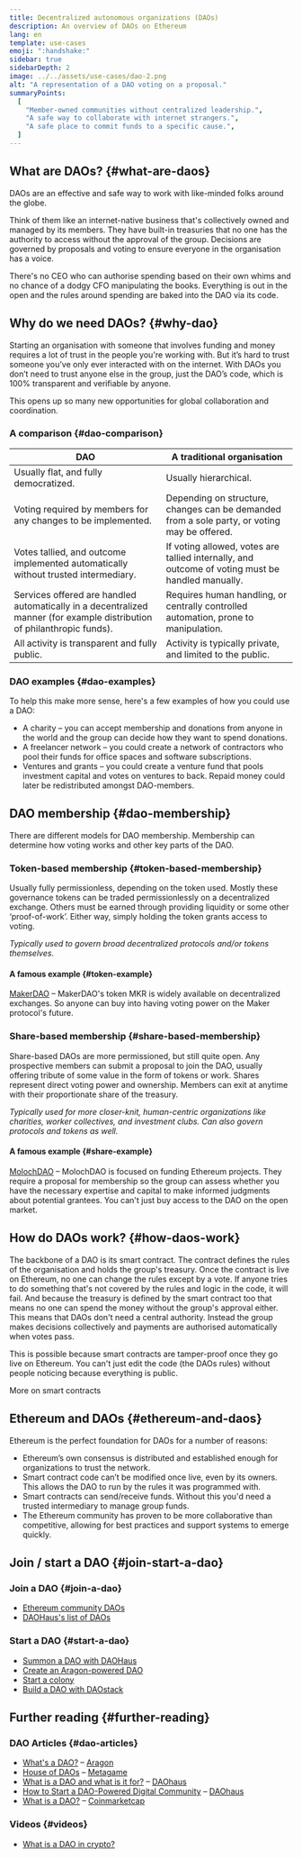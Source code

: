 ```yaml
---
title: Decentralized autonomous organizations (DAOs)
description: An overview of DAOs on Ethereum
lang: en
template: use-cases
emoji: ":handshake:"
sidebar: true
sidebarDepth: 2
image: ../../assets/use-cases/dao-2.png
alt: "A representation of a DAO voting on a proposal."
summaryPoints:
  [
    "Member-owned communities without centralized leadership.",
    "A safe way to collaborate with internet strangers.",
    "A safe place to commit funds to a specific cause.",
  ]
---
```


## What are DAOs? {#what-are-daos}

DAOs are an effective and safe way to work with like-minded folks around the globe.

Think of them like an internet-native business that's collectively owned and managed by its members. They have built-in treasuries that no one has the authority to access without the approval of the group. Decisions are governed by proposals and voting to ensure everyone in the organisation has a voice.

There's no CEO who can authorise spending based on their own whims and no chance of a dodgy CFO manipulating the books. Everything is out in the open and the rules around spending are baked into the DAO via its code.

## Why do we need DAOs? {#why-dao}

Starting an organisation with someone that involves funding and money requires a lot of trust in the people you're working with. But it’s hard to trust someone you’ve only ever interacted with on the internet. With DAOs you don’t need to trust anyone else in the group, just the DAO’s code, which is 100% transparent and verifiable by anyone.

This opens up so many new opportunities for global collaboration and coordination.

### A comparison {#dao-comparison}

| DAO                                                                                                                     | A traditional organisation                                                                       |
| ----------------------------------------------------------------------------------------------------------------------- | ------------------------------------------------------------------------------------------------ |
| Usually flat, and fully democratized.                                                                                   | Usually hierarchical.                                                                            |
| Voting required by members for any changes to be implemented.                                                           | Depending on structure, changes can be demanded from a sole party, or voting may be offered.     |
| Votes tallied, and outcome implemented automatically without trusted intermediary.                                      | If voting allowed, votes are tallied internally, and outcome of voting must be handled manually. |
| Services offered are handled automatically in a decentralized manner (for example distribution of philanthropic funds). | Requires human handling, or centrally controlled automation, prone to manipulation.              |
| All activity is transparent and fully public.                                                                           | Activity is typically private, and limited to the public.                                        |

### DAO examples {#dao-examples}

To help this make more sense, here's a few examples of how you could use a DAO:

- A charity – you can accept membership and donations from anyone in the world and the group can decide how they want to spend donations.
- A freelancer network – you could create a network of contractors who pool their funds for office spaces and software subscriptions.
- Ventures and grants – you could create a venture fund that pools investment capital and votes on ventures to back. Repaid money could later be redistributed amongst DAO-members.

## DAO membership {#dao-membership}

There are different models for DAO membership. Membership can determine how voting works and other key parts of the DAO.

### Token-based membership {#token-based-membership}

Usually fully permissionless, depending on the token used. Mostly these governance tokens can be traded permissionlessly on a decentralized exchange. Others must be earned through providing liquidity or some other ‘proof-of-work’. Either way, simply holding the token grants access to voting.

_Typically used to govern broad decentralized protocols and/or tokens themselves._

#### A famous example {#token-example}

[MakerDAO](https://makerdao.com) – MakerDAO's token MKR is widely available on decentralized exchanges. So anyone can buy into having voting power on the Maker protocol's future.

### Share-based membership {#share-based-membership}

Share-based DAOs are more permissioned, but still quite open. Any prospective members can submit a proposal to join the DAO, usually offering tribute of some value in the form of tokens or work. Shares represent direct voting power and ownership. Members can exit at anytime with their proportionate share of the treasury.

_Typically used for more closer-knit, human-centric organizations like charities, worker collectives, and investment clubs. Can also govern protocols and tokens as well._

#### A famous example {#share-example}

[MolochDAO](http://molochdao.com/) – MolochDAO is focused on funding Ethereum projects. They require a proposal for membership so the group can assess whether you have the necessary expertise and capital to make informed judgments about potential grantees. You can't just buy access to the DAO on the open market.

## How do DAOs work? {#how-daos-work}

The backbone of a DAO is its smart contract. The contract defines the rules of the organisation and holds the group's treasury. Once the contract is live on Ethereum, no one can change the rules except by a vote. If anyone tries to do something that's not covered by the rules and logic in the code, it will fail. And because the treasury is defined by the smart contract too that means no one can spend the money without the group's approval either. This means that DAOs don't need a central authority. Instead the group makes decisions collectively and payments are authorised automatically when votes pass.

This is possible because smart contracts are tamper-proof once they go live on Ethereum. You can't just edit the code (the DAOs rules) without people noticing because everything is public.

<DocLink to="/developers/docs/smart-contracts/">
  More on smart contracts
</DocLink>

## Ethereum and DAOs {#ethereum-and-daos}

Ethereum is the perfect foundation for DAOs for a number of reasons:

- Ethereum’s own consensus is distributed and established enough for organizations to trust the network.
- Smart contract code can’t be modified once live, even by its owners. This allows the DAO to run by the rules it was programmed with.
- Smart contracts can send/receive funds. Without this you'd need a trusted intermediary to manage group funds.
- The Ethereum community has proven to be more collaborative than competitive, allowing for best practices and support systems to emerge quickly.

## Join / start a DAO {#join-start-a-dao}

### Join a DAO {#join-a-dao}

- [Ethereum community DAOs](/community/#decentralized-autonomous-organizations-daos/community/#decentralized-autonomous-organizations-daos)
- [DAOHaus's list of DAOs](https://app.daohaus.club/explore)

### Start a DAO {#start-a-dao}

- [Summon a DAO with DAOHaus](https://app.daohaus.club/summon)
- [Create an Aragon-powered DAO](https://aragon.org/product)
- [Start a colony](https://colony.io/)
- [Build a DAO with DAOstack](https://daostack.io/)

## Further reading {#further-reading}

### DAO Articles {#dao-articles}

- [What's a DAO?](https://aragon.org/dao) – [Aragon](https://aragon.org/)
- [House of DAOs](https://wiki.metagame.wtf/docs/great-houses/house-of-daos) – [Metagame](https://wiki.metagame.wtf/)
- [What is a DAO and what is it for?](https://daohaus.substack.com/p/-what-is-a-dao-and-what-is-it-for) – [DAOhaus](https://daohaus.club/)
- [How to Start a DAO-Powered Digital Community](https://daohaus.substack.com/p/four-and-a-half-steps-to-start-a) – [DAOhaus](https://daohaus.club/)
- [What is a DAO?](https://coinmarketcap.com/alexandria/article/what-is-a-dao) – [Coinmarketcap](https://coinmarketcap.com)

### Videos {#videos}

- [What is a DAO in crypto?](https://youtu.be/KHm0uUPqmVE)

